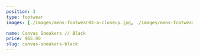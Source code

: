 ```yaml
---
position: 3
type: footwear
images: [./images/mens-footwear03-a-closeup.jpg, ./images/mens-footwear03-b.jpg]

name: Canvas Sneakers // Black
price: $65.00
slug: canvas-sneakers-black
---
```

